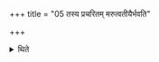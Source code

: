 +++
title = "05 तस्य प्रचरितम् मरुत्वतीयैर्भवति"

+++

<details><summary>थिते</summary>

तस्य प्रचरितं मरुत्वतीयैर्भवति ५
</details>
